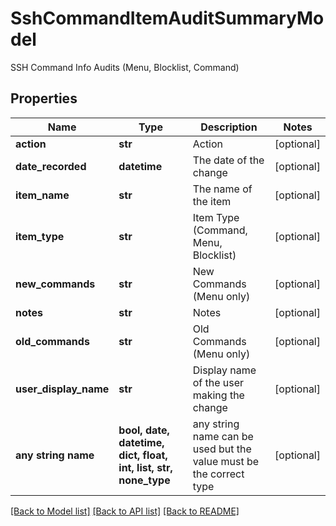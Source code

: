 # SshCommandItemAuditSummaryModel

SSH Command Info Audits (Menu, Blocklist, Command)

## Properties
Name | Type | Description | Notes
------------ | ------------- | ------------- | -------------
**action** | **str** | Action | [optional] 
**date_recorded** | **datetime** | The date of the change | [optional] 
**item_name** | **str** | The name of the item | [optional] 
**item_type** | **str** | Item Type (Command, Menu, Blocklist) | [optional] 
**new_commands** | **str** | New Commands (Menu only) | [optional] 
**notes** | **str** | Notes | [optional] 
**old_commands** | **str** | Old Commands (Menu only) | [optional] 
**user_display_name** | **str** | Display name of the user making the change | [optional] 
**any string name** | **bool, date, datetime, dict, float, int, list, str, none_type** | any string name can be used but the value must be the correct type | [optional]

[[Back to Model list]](../README.md#documentation-for-models) [[Back to API list]](../README.md#documentation-for-api-endpoints) [[Back to README]](../README.md)


